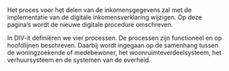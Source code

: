Het proces voor het delen van de inkomensgegevens zal met de implementatie van de digitale inkomensverklaring wijzigen. Op deze pagina’s wordt de nieuwe digitale procedure omschreven.

In DIV-it definiëren we vier processen. De processen zijn functioneel en op hoofdlijnen beschreven. Daarbij wordt ingegaan op de samenhang tussen de woningzoekende of medebewoner, het woonruimteverdeelsysteem, het verhuursysteem en de systemen van de overheid.